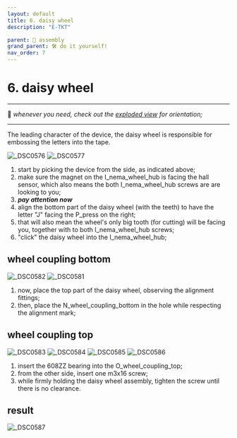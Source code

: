 ```yaml
---
layout: default
title: 6. daisy wheel
description: "E-TKT"

parent: 🧩 assembly
grand_parent: 🛠️ do it yourself!
nav_order: 7
---
```


# **6. daisy wheel**

----

💬 *whenever you need, check out the [exploded view](https://andreisperid.github.io/E-TKT/diy/assembly/assembly.html) for orientation;*

----

The leading character of the device, the daisy wheel is responsible for embossing the letters into the tape.

![_DSC0576](https://user-images.githubusercontent.com/15098003/196213382-3b8a38af-850a-4645-90de-28937a9f1ca4.jpg)
![_DSC0577](https://user-images.githubusercontent.com/15098003/196213388-919a7d67-a692-44a8-9288-009c8d09016a.jpg)

1. start by picking the device from the side, as indicated above;
2. make sure the magnet on the I_nema_wheel_hub is facing the hall sensor, which also means the both I_nema_wheel_hub screws are are looking to you;
3. ***pay attention now*** 
4. align the bottom part of the daisy wheel (with the teeth) to have the letter "J" facing the P_press on the right;
5. that will also mean the wheel's only big tooth (for cutting) will be facing you, together with to both I_nema_wheel_hub screws;
6. "click" the daisy wheel into the I_nema_wheel_hub;


## wheel coupling bottom

![_DSC0582](https://user-images.githubusercontent.com/15098003/196213395-3fcf106f-9e2e-40d8-a077-831efd3ffc3d.jpg)
![_DSC0581](https://user-images.githubusercontent.com/15098003/196213391-16003883-aed8-479b-8ec8-ab3215a480fb.jpg)

1. now, place the top part of the daisy wheel, observing the alignment fittings;
2. then, place the N_wheel_coupling_bottom in the hole while respecting the alignment mark;


## wheel coupling top

![_DSC0583](https://user-images.githubusercontent.com/15098003/196213398-1813d16f-8e8d-427c-9f65-5d235e09ebee.jpg)
![_DSC0584](https://user-images.githubusercontent.com/15098003/196213400-0050c8c7-30e1-4246-a2fb-9396e12b37c9.jpg)
![_DSC0585](https://user-images.githubusercontent.com/15098003/196213401-38337119-41ff-4fcd-9859-88e67d2fca15.jpg)
![_DSC0586](https://user-images.githubusercontent.com/15098003/196213403-356185aa-6c3f-4666-aa87-04d073de5c31.jpg)

1. insert the 608ZZ bearing into the O_wheel_coupling_top;
2. from the other side, insert one m3x16 screw;
3. while firmly holding the daisy wheel assembly, tighten the screw until there is no clearance.

## result

![_DSC0587](https://user-images.githubusercontent.com/15098003/196213406-16e281cc-4b28-41cb-b27a-0b8061b7738d.jpg)
